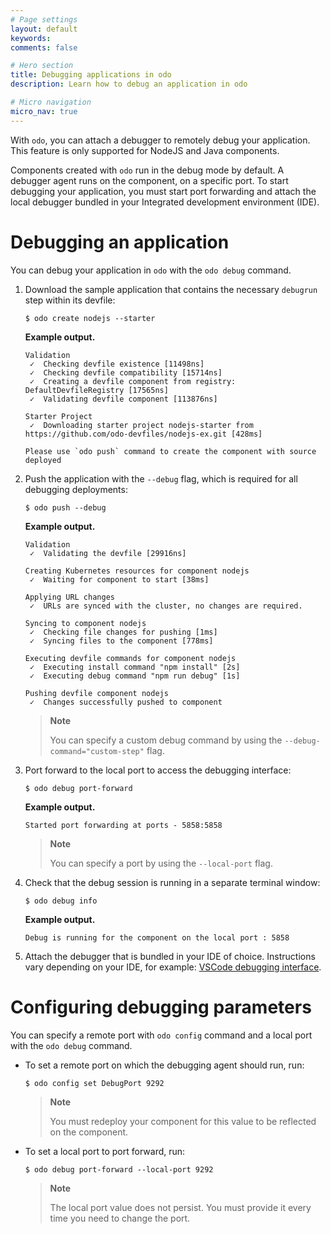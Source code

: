 ```yaml
---
# Page settings
layout: default
keywords:
comments: false

# Hero section
title: Debugging applications in odo
description: Learn how to debug an application in odo

# Micro navigation
micro_nav: true
---
```

With `odo`, you can attach a debugger to remotely debug your application. This feature is only supported for NodeJS and Java components.

Components created with `odo` run in the debug mode by default. A debugger agent runs on the component, on a specific port. To start debugging your application, you must start port forwarding and attach the local debugger bundled in your Integrated development environment (IDE).

# Debugging an application

You can debug your application in `odo` with the `odo debug` command.

1.  Download the sample application that contains the necessary `debugrun` step within its devfile:
    
    ``` terminal
    $ odo create nodejs --starter
    ```
    
    **Example output.**
    
    ``` terminal
    Validation
     ✓  Checking devfile existence [11498ns]
     ✓  Checking devfile compatibility [15714ns]
     ✓  Creating a devfile component from registry: DefaultDevfileRegistry [17565ns]
     ✓  Validating devfile component [113876ns]
    
    Starter Project
     ✓  Downloading starter project nodejs-starter from https://github.com/odo-devfiles/nodejs-ex.git [428ms]
    
    Please use `odo push` command to create the component with source deployed
    ```

2.  Push the application with the `--debug` flag, which is required for all debugging deployments:
    
    ``` terminal
    $ odo push --debug
    ```
    
    **Example output.**
    
    ``` terminal
    Validation
     ✓  Validating the devfile [29916ns]
    
    Creating Kubernetes resources for component nodejs
     ✓  Waiting for component to start [38ms]
    
    Applying URL changes
     ✓  URLs are synced with the cluster, no changes are required.
    
    Syncing to component nodejs
     ✓  Checking file changes for pushing [1ms]
     ✓  Syncing files to the component [778ms]
    
    Executing devfile commands for component nodejs
     ✓  Executing install command "npm install" [2s]
     ✓  Executing debug command "npm run debug" [1s]
    
    Pushing devfile component nodejs
     ✓  Changes successfully pushed to component
    ```
    
    > **Note**
    > 
    > You can specify a custom debug command by using the `--debug-command="custom-step"` flag.

3.  Port forward to the local port to access the debugging interface:
    
    ``` terminal
    $ odo debug port-forward
    ```
    
    **Example output.**
    
    ``` terminal
    Started port forwarding at ports - 5858:5858
    ```
    
    > **Note**
    > 
    > You can specify a port by using the `--local-port` flag.

4.  Check that the debug session is running in a separate terminal window:
    
    ``` terminal
    $ odo debug info
    ```
    
    **Example output.**
    
    ``` terminal
    Debug is running for the component on the local port : 5858
    ```

5.  Attach the debugger that is bundled in your IDE of choice. Instructions vary depending on your IDE, for example: [VSCode debugging interface](https://code.visualstudio.com/docs/nodejs/nodejs-debugging#_remote-debugging).

# Configuring debugging parameters

You can specify a remote port with `odo config` command and a local port with the `odo debug` command.

  - To set a remote port on which the debugging agent should run, run:
    
    ``` terminal
    $ odo config set DebugPort 9292
    ```
    
    > **Note**
    > 
    > You must redeploy your component for this value to be reflected on the component.

  - To set a local port to port forward, run:
    
    ``` terminal
    $ odo debug port-forward --local-port 9292
    ```
    
    > **Note**
    > 
    > The local port value does not persist. You must provide it every time you need to change the port.
